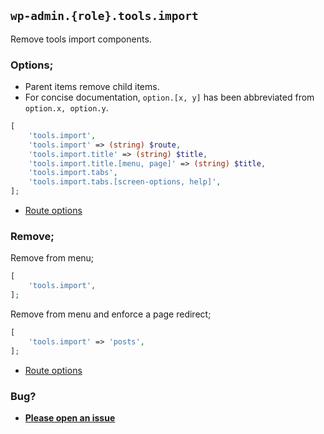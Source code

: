 ## `wp-admin.{role}.tools.import`

Remove tools import components.

### Options;

* Parent items remove child items. 
* For concise documentation, `option.[x, y]` has been abbreviated from `option.x, option.y`.

```php
[
    'tools.import',
    'tools.import' => (string) $route,
    'tools.import.title' => (string) $title,
    'tools.import.title.[menu, page]' => (string) $title,
    'tools.import.tabs',
    'tools.import.tabs.[screen-options, help]',
];
```

* [Route options](../route-options.md)

### Remove;

Remove from menu;

```php
[
    'tools.import',
];
```

Remove from menu and enforce a page redirect;

```php
[
    'tools.import' => 'posts',
];
```

* [Route options](../route-options.md)

### Bug?

* **[Please open an issue](https://github.com/soberwp/intervention/issues/new?title=[wp-admin.tools.import]&labels=bug&assignees=darrenjacoby)**
